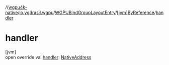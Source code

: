 //[wgpu4k-native](../../../../index.md)/[io.ygdrasil.wgpu](../../index.md)/[WGPUBindGroupLayoutEntry](../index.md)/[[jvm]ByReference](index.md)/[handler](handler.md)

# handler

[jvm]\
open override val [handler](handler.md): [NativeAddress](../../../ffi/-native-address/index.md)